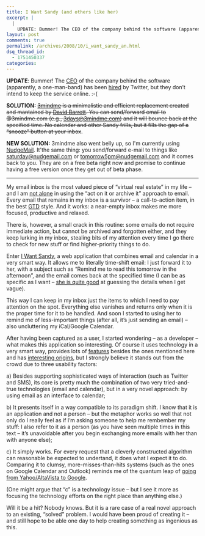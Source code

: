 ```yaml
---
title: I Want Sandy (and others like her)
excerpt: |
  |
    UPDATE: Bummer! The CEO of the company behind the software (apparently, a one-man-band) has been hired by Twitter, but they don't intend to keep the service online. :-( (another one posted on the SWAT blog - no time for translation,...
layout: post
comments: true
permalink: /archives/2008/10/i_want_sandy_an.html
dsq_thread_id:
  - 1751450337
categories:
---
```

**UPDATE**: Bummer! The [CEO][1] of the company behind the software (apparently, a one-man-band) has been [hired][2] by Twitter, but they don&#8217;t intend to keep the service online. :-(

**SOLUTION:** <del>[3mindme][3] is a minimalistic and efficient replacement created and mantained by [David Barrett][4]. You can send/forward email to <date>@3mindme.com (e.g., 3days@3mindme.com) and it will bounce back at the specified time. No calendar and other Sandy frills, but it fills the gap of a &#8220;snooze&#8221; button at your inbox</del>.

**NEW SOLUTION:** 3mindme also went belly up, so I'm currently using [NudgeMail](//chester.me/archives/2008/10/i_want_sandy_an.html/). It'the same thing: you send/forward e-mail to things like saturday@nudgemail.com or tomorrow5pm@nudgemail.com and it comes back to you. They are on a free beta right now and promise to continue having a free version once they get out of beta phase.

* * *

My email inbox is the most valued piece of &#8220;virtual real estate&#8221; in my life &#8211; and I am [not alone][6] in using the &#8220;act on it or archive it&#8221; approach to email. Every email that remains in my inbox is a survivor &#8211; a call-to-action item, in the best [GTD][7] style. And it works: a near-empty inbox makes me more focused, productive and relaxed.<span id="more-225"></span>

There is, however, a small crack in this routine: some emails do not require immediate action, but cannot be archived and forgotten either, and they keep lurking in my inbox, stealing bits of my attention every time I go there to check for new stuff or find higher-priority things to do.

Enter [I Want Sandy][8], a web application that combines email and calendar in a very smart way. It allows me to literally time-shift email: I just forward it to her, with a subject such as &#8220;Remind me to read this tomorrow in the afternoon&#8221;, and the email comes back at the specified time (I can be as specific as I want &#8211; [she is quite good][9] at guessing the details when I get vague).

This way I can keep in my inbox just the items to which I need to pay attention on the spot. Everything else vanishes and returns only when it is the proper time for it to be handled. And soon I started to using her to remind me of less-important things (after all, it&#8217;s just sending an email) &#8211; also uncluttering my iCal/Google Calendar.

After having been captured as a user, I started wondering &#8211; as a developer &#8211; what makes this application so interesting. Of course it uses technology in a very smart way, provides lots of [features][10] besides the ones mentioned here and has [interesting origins][11], but I strongly believe it stands out from the crowd due to three usability factors:

a) Besides supporting sophisticated ways of interaction (such as Twitter and SMS), its core is pretty much the combination of two very tried-and-true technologies (email and calendar), but in a very novel approach: by using email as an interface to calendar;

b) It presents itself in a way compatible to its paradigm shift. I know that it is an application and not a person &#8211; but the metaphor works so well that not only do I really feel as if I&#8217;m asking someone to help me rembember my stuff: I also refer to it as a person (as you have seen multiple times in this text &#8211; it&#8217;s unavoidable after you begin exchanging more emails with her than with anyone else);

c) It simply works. For every request that a cleverly constructed algorithm can reasonable be expected to undertand, it does what I expect it to do. Comparing it to clumsy, more-misses-than-hits systems (such as the ones on Google Calendar and Outlook) reminds me of the quantum leap of [going from Yahoo/AltaVista to Google][12].

(One might argue that &#8220;c&#8221; is a technology issue &#8211; but I see it more as focusing the technology efforts on the right place than anything else.)

Will it be a hit? Nobody knows. But it is a rare case of a real novel approach to an existing, &#8220;solved&#8221; problem. I would have been proud of creating it &#8211; and still hope to be able one day to help creating something as ingenious as this.

 [1]: http://blog.twitter.com/2008/11/meet-rael-dornfest.html
 [2]: http://getsatisfaction.com/iwantsandy/topics/a_fork_in_the_road_an_important_announcement_about_i_want_sandy
 [3]: http://3mindme.com/
 [4]: http://blog.quinthar.com/
 [5]: http://www.mihswat.com/2008/10/13/i-want-sandy-and-more-girls-like-her/
 [6]: http://www.43folders.com/izero
 [7]: http://en.wikipedia.org/wiki/Getting_Things_Done
 [8]: http://iwantsandy.com
 [9]: http://iwantsandy.com/examples/for/professionals
 [10]: http://iwantsandy.com/help/guide
 [11]: http://www.boingboing.net/2007/11/14/i-want-sandy-perfect.html
 [12]: http://www.amazon.com/exec/obidos/tg/detail/-/1591840880/qid=1116004151/sr=8-1/ref=sr_8_xs_ap_i1_xgl14?v=glance&s=books&n=507846
